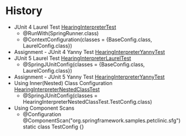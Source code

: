 # History

* JUnit 4 Laurel Test [HearingInterpreterTest](src/test/java/org/springframework/samples/petclinic/sfg/junit4/HearingInterpreterTest.java)
    * @RunWith(SpringRunner.class)
    * @ContextConfiguration(classes = {BaseConfig.class, LaurelConfig.class})
* Assignment - JUnit 4 Yanny Test [HearingInterpreterYannyTest](src/test/java/org/springframework/samples/petclinic/sfg/junit4/HearingInterpreterYannyTest.java)
* JUnit 5 Laurel Test [HearingInterpreterLaurelTest](src/test/java/org/springframework/samples/petclinic/sfg/junit5/HearingInterpreterLaurelTest.java)
    * @SpringJUnitConfig(classes = {BaseConfig.class, LaurelConfig.class})
* Assignment - JUnit 5 Yanny Test [HearingInterpreterYannyTest](src/test/java/org/springframework/samples/petclinic/sfg/junit5/HearingInterpreterYannyTest.java)
* Using Inner(Nested) Class Configuration [HearingInterpreterNestedClassTest](src/test/java/org/springframework/samples/petclinic/sfg/junit5/HearingInterpreterNestedClassTest.java)
    * @SpringJUnitConfig(classes = HearingInterpreterNestedClassTest.TestConfig.class)
* Using Component Scans
    * @Configuration @ComponentScan("org.springframework.samples.petclinic.sfg") static class TestConfig {}
